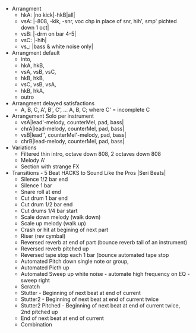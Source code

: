 - Arrangment
  - hkA: |no kick|-hkB|all|
  - vsA: |-808, -kik, -snr, voc chp in place of snr, hih', smp' pichted down 1 oct|
  - vsB: |-drm on bar 4-5|
  - vsC: |-hih|
  - vs\_: |bass & white noise only|
- Arrangment default
  - into,
  - hkA, hkB,
  - vsA, vsB, vsC,
  - hkB, hkB,
  - vsC, vsB, vsA,
  - hkB, hkA,
  - outro
- Arrangment delayed satisfactions
  - A, B, C, A', B', C', ... A, B, C; where C' = incomplete C
- Arrangement Solo per instrument
  - vsA|lead'-melody, counterMel, pad, bass|
  - chrA|lead-melody, counterMel, pad, bass|
  - vsB|lead'', counterMel'-melody, pad, bass|
  - chrB|lead-melody, counterMel, pad, bass|
- Variations
  - Filtered thin intro, octave down 808, 2 octaves down 808
  - Melody A'
  - Section with strange FX
- Transitions - 5 Beat HACKS to Sound Like the Pros |Seri Beats|
  - Silence 1/2 bar end
  - Silence 1 bar
  - Snare roll at end
  - Cut drum 1 bar end
  - Cut drum 1/2 bar end
  - Cut drums 1/4 bar start
  - Scale down melody (walk down)
  - Scale up melody (walk up)
  - Crash or hit at begining of next part
  - Riser (rev cymbal)
  - Reversed reverb at end of part (bounce reverb tail of an instrument)
  - Reversed reverb pitched up
  - Reversed tape stop each 1 bar (bounce automated tape stop
  - Automated Pitch down single note or group,
  - Automated Picth up
  - Automated Sweep up white noise - automate high frequency on EQ - sweep right
  - Scratch
  - Stutter - Beginning of next beat at end of current
  - Stutter2 - Beginning of next beat at end of current twice
  - Stutter2 Pitched - Beginning of next beat at end of current twice, 2nd pitched up
  - End of next beat at end of current
  - Combination
